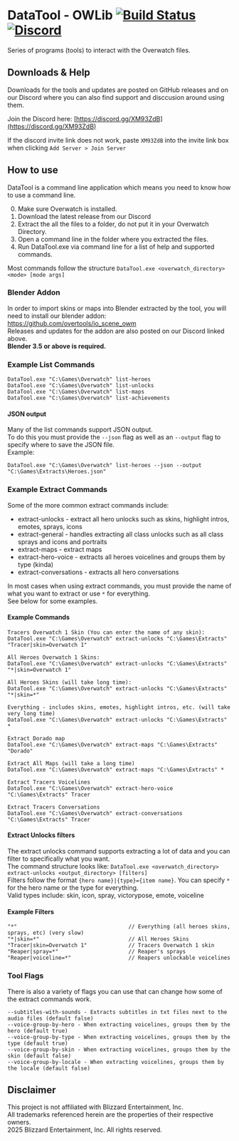 # DataTool - OWLib [![Build Status](https://github.com/overtools/OWLib/actions/workflows/dotnet.yml/badge.svg)](https://github.com/overtools/OWLib/actions/workflows/dotnet.yml) [![Discord](https://img.shields.io/discord/346445737367699456.svg?label=&logo=discord&logoColor=ffffff&color=7389D8&labelColor=6A7EC2)](https://discord.gg/XM93ZdB)

Series of programs (tools) to interact with the Overwatch files.

## Downloads & Help
Downloads for the tools and updates are posted on GitHub releases and on our Discord where you can also find support and disccusion around using them.

Join the Discord here: [https://discord.gg/XM93ZdB](https://discord.gg/XM93ZdB)

If the discord invite link does not work, paste `XM93ZdB` into the invite link box when clicking `Add Server > Join Server`

## How to use
DataTool is a command line application which means you need to know how to use a command line.

0. Make sure Overwatch is installed.
1. Download the latest release from our Discord
2. Extract the all the files to a folder, do not put it in your Overwatch Directory.
3. Open a command line in the folder where you extracted the files.
4. Run DataTool.exe via command line for a list of help and supported commands.

Most commands follow the structure `DataTool.exe <overwatch_directory> <mode> [mode args]`

### Blender Addon
In order to import skins or maps into Blender extracted by the tool, you will need to install our blender addon: https://github.com/overtools/io_scene_owm<br>
Releases and updates for the addon are also posted on our Discord linked above.<br>
**Blender 3.5 or above is required.**

### Example List Commands
```
DataTool.exe "C:\Games\Overwatch" list-heroes
DataTool.exe "C:\Games\Overwatch" list-unlocks
DataTool.exe "C:\Games\Overwatch" list-maps
DataTool.exe "C:\Games\Overwatch" list-achievements
```

#### JSON output
Many of the list commands support JSON output.<br>
To do this you must provide the `--json` flag as well as an `--output` flag to specify where to save the JSON file.<br>
Example:
```
DataTool.exe "C:\Games\Overwatch" list-heroes --json --output "C:\Games\Extracts\Heroes.json"
```

### Example Extract Commands

Some of the more common extract commands include:
 * extract-unlocks - extract all hero unlocks such as skins, highlight intros, emotes, sprays, icons
 * extract-general - handles extracting all class unlocks such as all class sprays and icons and portraits
 * extract-maps - extract maps
 * extract-hero-voice - extracts all heroes voicelines and groups them by type (kinda)
 * extract-conversations - extracts all hero conversations

In most cases when using extract commands, you must provide the name of what you want to extract or use `*` for everything.<br>
See below for some examples.

#### Example Commands
```
Tracers Overwatch 1 Skin (You can enter the name of any skin):
DataTool.exe "C:\Games\Overwatch" extract-unlocks "C:\Games\Extracts" "Tracer|skin=Overwatch 1"

All Heroes Overwatch 1 Skins:
DataTool.exe "C:\Games\Overwatch" extract-unlocks "C:\Games\Extracts" "*|skin=Overwatch 1"

All Heroes Skins (will take long time):
DataTool.exe "C:\Games\Overwatch" extract-unlocks "C:\Games\Extracts" "*|skin=*"

Everything - includes skins, emotes, highlight intros, etc. (will take very long time)
DataTool.exe "C:\Games\Overwatch" extract-unlocks "C:\Games\Extracts" *

Extract Dorado map
DataTool.exe "C:\Games\Overwatch" extract-maps "C:\Games\Extracts" "Dorado"

Extract All Maps (will take a long time)
DataTool.exe "C:\Games\Overwatch" extract-maps "C:\Games\Extracts" *

Extract Tracers Voicelines
DataTool.exe "C:\Games\Overwatch" extract-hero-voice "C:\Games\Extracts" Tracer

Extract Tracers Conversations
DataTool.exe "C:\Games\Overwatch" extract-conversations "C:\Games\Extracts" Tracer
```

#### Extract Unlocks filters
The extract unlocks command supports extracting a lot of data and you can filter to specifically what you want.<br>
The command structure looks like: `DataTool.exe <overwatch_directory> extract-unlocks <output_directory> [filters]`<br>
Filters follow the format `{hero name}|{type}={item name}`. You can specify `*` for the hero name or the type for everything.<br>
Valid types include: skin, icon, spray, victorypose, emote, voiceline

#### Example Filters
```
"*"                                   // Everything (all heroes skins, sprays, etc) (very slow)
"*|skin=*"                            // All Heroes Skins
"Tracer|skin=Overwatch 1"             // Tracers Overwatch 1 skin
"Reaper|spray=*"                      // Reaper's sprays
"Reaper|voiceline=*"                  // Reapers unlockable voicelines
```

### Tool Flags
There is also a variety of flags you can use that can change how some of the extract commands work.
```
--subtitles-with-sounds - Extracts subtitles in txt files next to the audio files (default false)
--voice-group-by-hero - When extracting voicelines, groups them by the hero (default true)
--voice-group-by-type - When extracting voicelines, groups them by the type (default true)
--voice-group-by-skin - When extracting voicelines, groups them by the skin (default false)
--voice-group-by-locale - When extracting voicelines, groups them by the locale (default false)
```

## Disclaimer
This project is not affiliated with Blizzard Entertainment, Inc.<br>
All trademarks referenced herein are the properties of their respective owners.<br>
2025 Blizzard Entertainment, Inc. All rights reserved.
